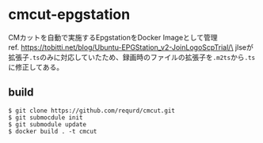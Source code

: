 # cmcut-epgstation

CMカットを自動で実施するEpgstationをDocker Imageとして管理\
ref. https://tobitti.net/blog/Ubuntu-EPGStation_v2-JoinLogoScpTrial/\
jlseが拡張子`.ts`のみに対応していたため、録画時のファイルの拡張子を`.m2ts`から`.ts`に修正してある。

## build

```
$ git clone https://github.com/requrd/cmcut.git
$ git submocdule init
$ git submodule update
$ docker build . -t cmcut
```
